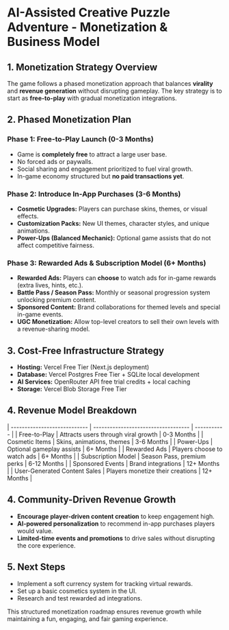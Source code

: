 # AI-Assisted Creative Puzzle Adventure - Monetization & Business Model

## **1. Monetization Strategy Overview**

The game follows a phased monetization approach that balances **virality** and **revenue generation** without disrupting gameplay. The key strategy is to start as **free-to-play** with gradual monetization integrations.

## **2. Phased Monetization Plan**

### **Phase 1: Free-to-Play Launch (0-3 Months)**

- Game is **completely free** to attract a large user base.
- No forced ads or paywalls.
- Social sharing and engagement prioritized to fuel viral growth.
- In-game economy structured but **no paid transactions yet**.

### **Phase 2: Introduce In-App Purchases (3-6 Months)**

- **Cosmetic Upgrades:** Players can purchase skins, themes, or visual effects.
- **Customization Packs:** New UI themes, character styles, and unique animations.
- **Power-Ups (Balanced Mechanic):** Optional game assists that do not affect competitive fairness.

### **Phase 3: Rewarded Ads & Subscription Model (6+ Months)**

- **Rewarded Ads:** Players can **choose** to watch ads for in-game rewards (extra lives, hints, etc.).
- **Battle Pass / Season Pass:** Monthly or seasonal progression system unlocking premium content.
- **Sponsored Content:** Brand collaborations for themed levels and special in-game events.
- **UGC Monetization:** Allow top-level creators to sell their own levels with a revenue-sharing model.

## **3. Cost-Free Infrastructure Strategy**

- **Hosting:** Vercel Free Tier (Next.js deployment)
- **Database:** Vercel Postgres Free Tier + SQLite local development
- **AI Services:** OpenRouter API free trial credits + local caching
- **Storage:** Vercel Blob Storage Free Tier

## **4. Revenue Model Breakdown**

| ---------------------------- | ----------------------------------- | ----------- |
| Free-to-Play | Attracts users through viral growth | 0-3 Months |
| Cosmetic Items | Skins, animations, themes | 3-6 Months |
| Power-Ups | Optional gameplay assists | 6+ Months |
| Rewarded Ads | Players choose to watch ads | 6+ Months |
| Subscription Model | Season Pass, premium perks | 6-12 Months |
| Sponsored Events | Brand integrations | 12+ Months |
| User-Generated Content Sales | Players monetize their creations | 12+ Months |

## **4. Community-Driven Revenue Growth**

- **Encourage player-driven content creation** to keep engagement high.
- **AI-powered personalization** to recommend in-app purchases players would value.
- **Limited-time events and promotions** to drive sales without disrupting the core experience.

## **5. Next Steps**

- Implement a soft currency system for tracking virtual rewards.
- Set up a basic cosmetics system in the UI.
- Research and test rewarded ad integrations.

This structured monetization roadmap ensures revenue growth while maintaining a fun, engaging, and fair gaming experience.
